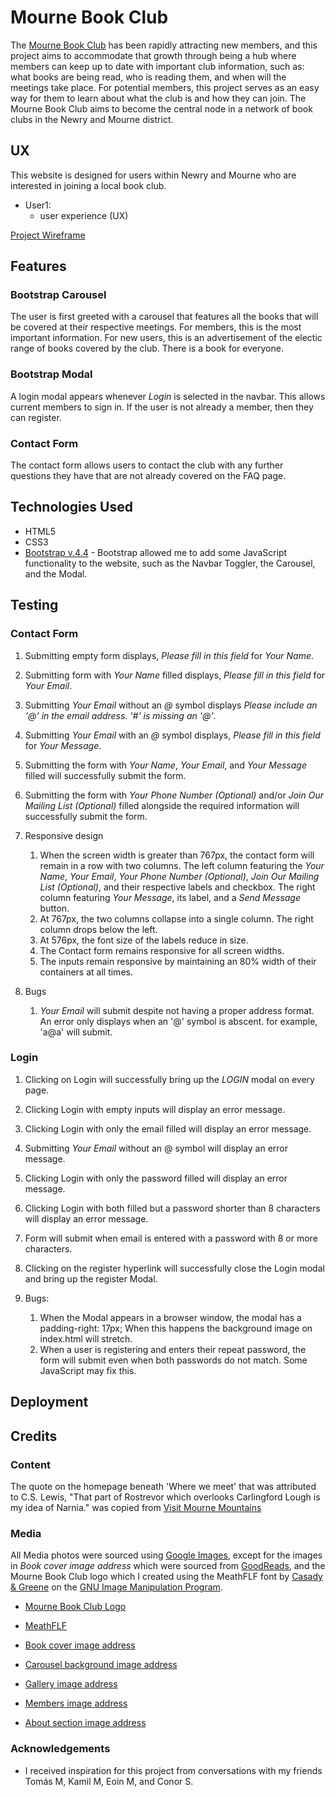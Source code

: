 # Mourne Book Club

The [Mourne Book Club](https://paulloy.github.io/Mourne-Book-Club/) has been rapidly attracting new members, and this project
aims to accommodate that growth through being a hub where members can keep up to date with important club information, such
as: what books are being read, who is reading them, and when will the meetings take place.
For potential members, this project serves as an easy way for them to learn about what the club is and how they can join.
The Mourne Book Club aims to become the central node in a network of book clubs in the Newry and Mourne district.

## UX

This website is designed for users within Newry and Mourne who are interested in joining a local book club.

- User1:
  - user experience (UX)

[Project Wireframe](MourneBookClubWireframe.pdf)

## Features

### Bootstrap Carousel

The user is first greeted with a carousel that features all the books that will be covered at their respective meetings.
For members, this is the most important information. For new users, this is an advertisement of the electic range of books
covered by the club. There is a book for everyone.

### Bootstrap Modal

A login modal appears whenever _Login_ is selected in the navbar. This allows current members to sign in. If the user is
not already a member, then they can register.

### Contact Form

The contact form allows users to contact the club with any further questions they have that are not already covered on 
the FAQ page.

## Technologies Used

- HTML5
- CSS3
- [Bootstrap v.4.4](https://getbootstrap.com/docs/4.4/getting-started/download/) - Bootstrap allowed me to add some JavaScript
functionality to the website, such as the Navbar Toggler, the Carousel, and the Modal.

## Testing

### Contact Form

   1. Submitting empty form displays, *Please fill in this field* for *Your Name*.
   1. Submitting form with *Your Name* filled displays, *Please fill in this field* for *Your Email*.
   1. Submitting *Your Email* without an *@* symbol displays *Please include an '@' in the email address. '#' is missing an '@'*.
   1. Submitting *Your Email* with an *@* symbol displays, *Please fill in this field* for *Your Message*.
   1. Submitting the form with *Your Name*, *Your Email*, and *Your Message* filled will successfully submit the form.
   1. Submitting the form with *Your Phone Number (Optional)* and/or *Join Our Mailing List (Optional)* filled alongside the
   required information will successfully submit the form.

1. Responsive design

    1. When the screen width is greater than 767px, the contact form will remain in a row with two columns. The left column
    featuring the *Your Name*, *Your Email*, *Your Phone Number (Optional)*, *Join Our Mailing List (Optional)*, and
    their respective labels and checkbox. The right column featuring *Your Message*, its label, and a *Send Message* button.
    1. At 767px, the two columns collapse into a single column. The right column drops below the left.
    1. At 576px, the font size of the labels reduce in size.
    1. The Contact form remains responsive for all screen widths.
    1. The inputs remain responsive by maintaining an 80% width of their containers at all times.

1. Bugs 

    1. *Your Email* will submit despite not having a proper address format. An error only displays when an '@' symbol is abscent.
    for example, 'a@a' will submit.


### Login

   1. Clicking on Login will successfully bring up the _LOGIN_ modal on every page.
   1. Clicking Login with empty inputs will display an error message.
   1. Clicking Login with only the email filled will display an error message.
   1. Submitting _Your Email_ without an @ symbol will display an error message.
   1. Clicking Login with only the password filled will display an error message.
   1. Clicking Login with both filled but a password shorter than 8 characters will display an error message.
   1. Form will submit when email is entered with a password with 8 or more characters.
   1. Clicking on the register hyperlink will successfully close the Login modal and bring up the register Modal.

1. Bugs:
   1. When the Modal appears in a browser window, the modal has a padding-right: 17px; When this happens the background image on
      index.html will stretch.
   1. When a user is registering and enters their repeat password, the form will submit even when both passwords do not match. Some JavaScript
      may fix this.

## Deployment

## Credits

### Content

The quote on the homepage beneath 'Where we meet' that was attributed to C.S. Lewis, "That part of Rostrevor which overlooks Carlingford Lough
is my idea of Narnia." was copied from [Visit Mourne Mountains](https://www.visitmournemountains.co.uk/ChroniclesofNarnia)

### Media

All Media photos were sourced using [Google Images](https://www.google.co.uk/imghp?hl=en&tab=wi&ogbl),
except for the images in _Book cover image address_ which were sourced from [GoodReads](https://www.goodreads.com/), and
the Mourne Book Club logo which I created using the MeathFLF font by [Casady & Greene](https://www.fontspace.com/casady-and-greene)
on the [GNU Image Manipulation Program](https://www.gimp.org/).

- [Mourne Book Club Logo](img/mournelogo2f312c.png)
- [MeathFLF](https://www.fontspace.com/meathflf-font-f1247)
- [Book cover image address](img/book-covers/bookcoveraddress.txt)

- [Carousel background image address](img/carousel-slides/Image-Address.txt)
- [Gallery image address](img/gallery/gallery-images.txt)
- [Members image address](img/members-images/MembersImageAddress.txt)
- [About section image address](img/About-section-image-addresses.txt)

### Acknowledgements

- I received inspiration for this project from conversations with my friends Tomás M, Kamil M, Eoin M, and Conor S.
